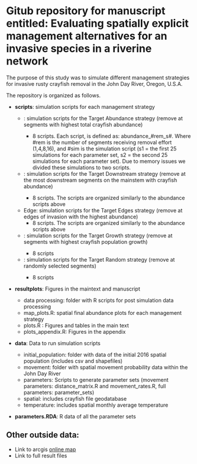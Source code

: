 # Gitub repository for manuscript entitled: Evaluating spatially explicit management alternatives for an invasive species in a riverine network

The purpose of this study was to simulate different management strategies for invasive rusty crayfish removal in the John Day River, Oregon, U.S.A. 

The repository is organized as follows. 

* **scripts**: simulation scripts for each management strategy
  + <Abundance>: simulation scripts for the Target Abundance strategy (remove at segments with highest total crayfish abundance)
    - 8 scripts. Each script, is defined as: abundance_#rem_s#. Where #rem is the number of segments receiving removal effort (1,4,8,16), and #sim is the simulation script (s1 = the first 25 simulations for each parameter set, s2 = the second 25 simulations for each parameter set). Due to memory issues we divided these simulations to two scripts. 
  + <Downstream>: simulation scripts for the Target Downstream strategy (remove at the most downstream segments on the mainstem with crayfish abundance)
    - 8 scripts. The scripts are organized similarly to the abundance scripts above
  + Edge: simulation scripts for the Target Edges strategy (remove at edges of invasion with the highest abundance)
    - 8 scripts. The scripts are organized similarly to the abundance scripts above
  + <Growth>: simulation scripts for the Target Growth strategy (remove at segments with highest crayfish population growth) 
    - 8 scripts
  + <Random>: simulation scripts for the Target Random strategy (remove at randomly selected segments) 
    - 8 scripts
    
* **resultplots**: Figures in the maintext and manuscript
  + data processing: folder with R scripts for post simulation data processing 
  + map_plots.R: spatial final abundance plots for each management strategy
  + plots.R : Figures and tables in the main text 
  + plots_appendix.R: Figures in the appendix
  
* **data**: Data to run simulation scripts
  + initial_population: folder with data of the initial 2016 spatial population (includes csv and shapefiles)
  + movement: folder with spatial movement probability data within the John Day River
  + parameters: Scripts to generate parameter sets (movement parameters: distance_matrix.R and movement_rates.R, full parameters: parameter_sets)
  + spatial: includes crayfish file geodatabase
  + temperature: includes spatial monthly average temperature 
  

* **parameters.RDA**: R data of all the parameter sets  


## Other outside data:
 * Link to arcgis [online map](https://uw.maps.arcgis.com/home/item.html?id=8ceee549c4b54b9f939060f099fb6508)
 * Link to full result files
 
